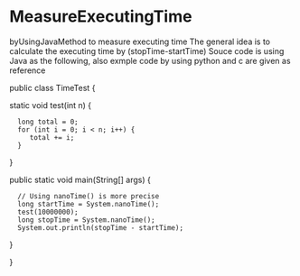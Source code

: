 # MeasureExecutingTime
byUsingJavaMethod to measure executing time
The general idea is to calculate the executing time by (stopTime-startTime)
Souce code is using Java as the following, also exmple code by using python and c are given as reference 


public class TimeTest {

   static void test(int n) {
   
      long total = 0;
      for (int i = 0; i < n; i++) {
         total += i;
      }
      
   }
   
   public static void main(String[] args) {
   
      // Using nanoTime() is more precise
      long startTime = System.nanoTime();
      test(10000000); 
      long stopTime = System.nanoTime();
      System.out.println(stopTime - startTime);
      
   }
   
}
